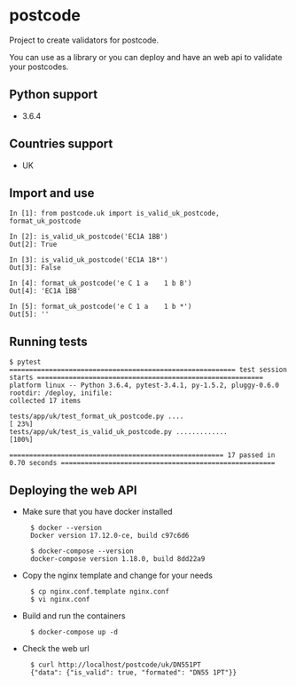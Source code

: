# postcode
Project to create validators for postcode.

You can use as a library or you can deploy and have an web api to validate your postcodes.

## Python support
- 3.6.4

## Countries support
- UK

## Import and use
    In [1]: from postcode.uk import is_valid_uk_postcode, format_uk_postcode

    In [2]: is_valid_uk_postcode('EC1A 1BB')
    Out[2]: True

    In [3]: is_valid_uk_postcode('EC1A 1B*')
    Out[3]: False

    In [4]: format_uk_postcode('e C 1 a    1 b B')
    Out[4]: 'EC1A 1BB'

    In [5]: format_uk_postcode('e C 1 a    1 b *')
    Out[5]: ''

## Running tests

    $ pytest
    ========================================================= test session starts =========================================================
    platform linux -- Python 3.6.4, pytest-3.4.1, py-1.5.2, pluggy-0.6.0
    rootdir: /deploy, inifile:
    collected 17 items

    tests/app/uk/test_format_uk_postcode.py ....                                                                                    [ 23%]
    tests/app/uk/test_is_valid_uk_postcode.py .............                                                                         [100%]

    ====================================================== 17 passed in 0.70 seconds ======================================================

## Deploying the web API

- Make sure that you have docker installed

        $ docker --version
        Docker version 17.12.0-ce, build c97c6d6
        
        $ docker-compose --version
        docker-compose version 1.18.0, build 8dd22a9

- Copy the nginx template and change for your needs

        $ cp nginx.conf.template nginx.conf
        $ vi nginx.conf

- Build and run the containers

        $ docker-compose up -d

- Check the web url

        $ curl http://localhost/postcode/uk/DN551PT
        {"data": {"is_valid": true, "formated": "DN55 1PT"}}
